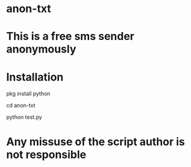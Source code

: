 # anon-txt


# This is a free sms sender anonymously 

# Installation 

pkg install python 

cd anon-txt

python test.py

# Any missuse of the script author is not responsible 
